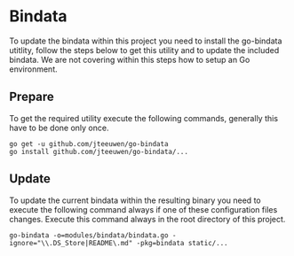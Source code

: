 # Bindata

To update the bindata within this project you need to install the go-bindata
utitlity, follow the steps below to get this utility and to update the included
bindata. We are not covering within this steps how to setup an Go environment.


## Prepare

To get the required utility execute the following commands, generally this have
to be done only once.

```
go get -u github.com/jteeuwen/go-bindata
go install github.com/jteeuwen/go-bindata/...
```


## Update

To update the current bindata within the resulting binary you need to execute
the following command always if one of these configuration files changes.
Execute this command always in the root directory of this project.

```
go-bindata -o=modules/bindata/bindata.go -ignore="\\.DS_Store|README\.md" -pkg=bindata static/...
```
